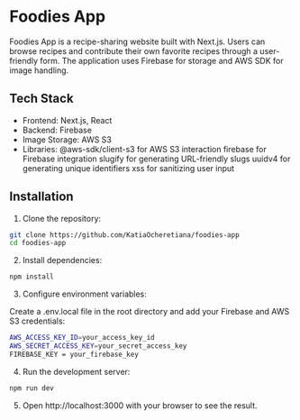 # Foodies App

Foodies App is a recipe-sharing website built with Next.js. Users can browse recipes and contribute their own favorite recipes through a user-friendly form.
The application uses Firebase for storage and AWS SDK for image handling.

## Tech Stack

- Frontend: Next.js, React
- Backend: Firebase
- Image Storage: AWS S3
- Libraries:
  @aws-sdk/client-s3 for AWS S3 interaction
  firebase for Firebase integration
  slugify for generating URL-friendly slugs
  uuidv4 for generating unique identifiers
  xss for sanitizing user input

## Installation

1. Clone the repository:

```bash
git clone https://github.com/KatiaOcheretiana/foodies-app
cd foodies-app
```

2. Install dependencies:

```bash
npm install
```

3. Configure environment variables:

Create a .env.local file in the root directory and add your Firebase and AWS S3 credentials:

```bash
AWS_ACCESS_KEY_ID=your_access_key_id
AWS_SECRET_ACCESS_KEY=your_secret_access_key
FIREBASE_KEY = your_firebase_key
```

4. Run the development server:

```bash
npm run dev
```

5. Open http://localhost:3000 with your browser to see the result.
